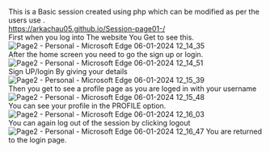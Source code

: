 This is a Basic session created using php which can be modified as per the users use .
<br>
https://arkachau05.github.io/Session-page01-/
<br>
First when you log into The website You Get to see this.
<br>
![Page2 - Personal - Microsoft​ Edge 06-01-2024 12_14_35](https://github.com/Arkachau05/Session-page01-/assets/142379046/fe3beefe-68d6-47ea-8e7a-f4b277410074)
<br>
After the home screen you need to go the sign up or login.
<br>
![Page2 - Personal - Microsoft​ Edge 06-01-2024 12_14_51](https://github.com/Arkachau05/Session-page01-/assets/142379046/e56a82f5-1c79-4484-b10a-713a04c6dd2a)
<br>
Sign UP/login By giving your details
<br>
![Page2 - Personal - Microsoft​ Edge 06-01-2024 12_15_39](https://github.com/Arkachau05/Session-page01-/assets/142379046/2a40f629-cd5a-4d42-80ff-a2a8802d2343)
<br>
Then you get to see a profile page as you are loged in with your username
<br>
![Page2 - Personal - Microsoft​ Edge 06-01-2024 12_15_48](https://github.com/Arkachau05/Session-page01-/assets/142379046/6a76b57d-853a-42f0-819f-14269376a2ca)
<br>
You can see your profile in the PROFILE option.
<br>
![Page2 - Personal - Microsoft​ Edge 06-01-2024 12_16_03](https://github.com/Arkachau05/Session-page01-/assets/142379046/cfcc35ea-385e-4cf9-a3b1-ce365be5e752)
<br>
You can again log out of the session by clicking logout
<br>
![Page2 - Personal - Microsoft​ Edge 06-01-2024 12_16_47](https://github.com/Arkachau05/Session-page01-/assets/142379046/4759498e-0394-416f-9277-5c3b6e352047)
You are returned to the login page.
